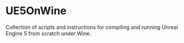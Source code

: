 # UE5OnWine
Collection of scripts and instructions for compiling and running Unreal Engine 5 from scratch under Wine.
